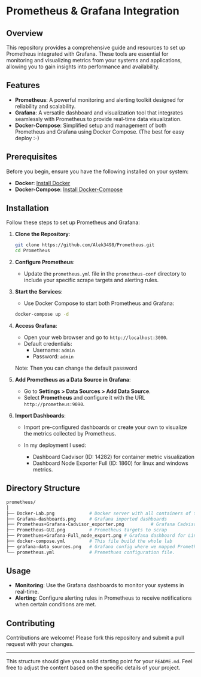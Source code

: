 # Prometheus & Grafana Integration

## Overview

This repository provides a comprehensive guide and resources to set up Prometheus integrated with Grafana. These tools are essential for monitoring and visualizing metrics from your systems and applications, allowing you to gain insights into performance and availability.

## Features

- **Prometheus**: A powerful monitoring and alerting toolkit designed for reliability and scalability.
- **Grafana**: A versatile dashboard and visualization tool that integrates seamlessly with Prometheus to provide real-time data visualization.
- **Docker-Compose**: Simplified setup and management of both Prometheus and Grafana using Docker Compose. (The best for easy deploy :-)

## Prerequisites

Before you begin, ensure you have the following installed on your system:

- **Docker**: [Install Docker](https://docs.docker.com/get-docker/)
- **Docker-Compose**: [Install Docker-Compose](https://docs.docker.com/compose/install/)

## Installation

Follow these steps to set up Prometheus and Grafana:

1. **Clone the Repository**:
    ```bash
    git clone https://github.com/Alek3498/Prometheus.git
    cd Prometheus
    ```
    
2. **Configure Prometheus**:
    - Update the `prometheus.yml` file in the `prometheus-conf` directory to include your specific scrape targets and alerting rules.

3. **Start the Services**:
    - Use Docker Compose to start both Prometheus and Grafana:
    ```bash
    docker-compose up -d
    ```

4. **Access Grafana**:
    - Open your web browser and go to `http://localhost:3000`.
    - Default credentials:
      - Username: `admin`
      - Password: `admin`

    Note: Then you can change the default password

5. **Add Prometheus as a Data Source in Grafana**:
    - Go to **Settings > Data Sources > Add Data Source**.
    - Select **Prometheus** and configure it with the URL `http://prometheus:9090`.

6. **Import Dashboards**:
    - Import pre-configured dashboards or create your own to visualize the metrics collected by Prometheus.

    - In my deployment I used:
        - Dashboard Cadvisor (ID: 14282) for container metric visualization
        - Dashboard Node Exporter Full (ID: 1860) for linux and windows metrics.



## Directory Structure

```bash
prometheus/
│
├── Docker-Lab.png             # Docker server with all containers of this lab
├── Grafana-dashboards.png     # Grafana imported dashboards
├── Prometheus+Grafana-Cadvisor_exporter.png          # Grafana Cadvisor dashboard
├── Prometheus-GUI.png         # Prometheus targets to scrap
├── Promethues+Grafana-Full_node_export.png # Grafana dashboard for Linux/windows node exporters
├── docker-compose.yml         # This file build the whole lab
├── grafana-data_sources.png   # Grafana config where we mapped Prometheus
└── prometheus.yml             # Premethues configuration file.
```

## Usage

- **Monitoring**: Use the Grafana dashboards to monitor your systems in real-time.
- **Alerting**: Configure alerting rules in Prometheus to receive notifications when certain conditions are met.

## Contributing

Contributions are welcome! Please fork this repository and submit a pull request with your changes.



---

This structure should give you a solid starting point for your `README.md`. Feel free to adjust the content based on the specific details of your project.